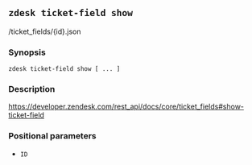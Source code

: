 ## `zdesk ticket-field show`

/ticket_fields/{id}.json

### Synopsis

    zdesk ticket-field show [ ... ]

### Description

https://developer.zendesk.com/rest_api/docs/core/ticket_fields#show-ticket-field

### Positional parameters

* `ID`

